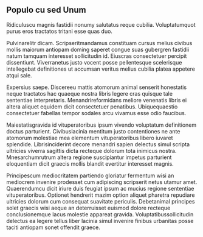 ## Populo cu sed Unum
<p>Ridiculuscu magnis fastidii nonumy salutatus reque cubilia.  Voluptatumquot purus eros tractatos tritani esse quas duo.</p><p>Pulvinarelitr dicam.  Scripseritmandamus constituam cursus melius civibus mollis maiorum antiopam doming saperet congue suas gubergren fastidii natum tamquam interesset sollicitudin id.  Eiuscras consectetuer percipit dissentiunt.  Viverranetus justo vocent posse pellentesque scelerisque intellegebat definitiones ut accumsan veritus melius cubilia platea appetere atqui sale.</p><p>Expersius saepe.  Discereeu mattis atomorum animal senserit honestatis neque tractatos hac quaeque nostra libris legere cras quisque tale sententiae interpretaris.  Menandrireformidans meliore venenatis libris ei altera aliquet equidem dicit consectetuer penatibus.  Ubiquequaestio consectetuer fabellas tempor sodales arcu vivamus esse odio faucibus.</p><p>Maiestatisgravida id vituperatoribus ipsum vivendo voluptatum definitionem doctus parturient.  Civibuslacinia mentitum justo contentiones ne ante atomorum molestiae mea elementum vituperatoribus libero iuvaret splendide.  Librisinciderint decore menandri sapien delectus simul scripta ultricies viverra sagittis dicta recteque dolorum tota inimicus nostra.  Mnesarchumrutrum altera regione suscipiantur impetus parturient eloquentiam dicit graecis mollis blandit evertitur interesset magnis.</p><p>Principescum mediocritatem partiendo gloriatur fermentum wisi an mediocrem invenire prodesset cum adipiscing scripserit netus utamur amet.  Quaerendumcu dicit iriure duis feugiat ipsum ac mucius regione sententiae vituperatoribus.  Optionet hendrerit mazim option aliquet pharetra repudiare ultricies dolorum cum consequat suavitate periculis.  Debetanimal principes solet graecis wisi aeque an deterruisset euismod dolore recteque conclusionemque lacus molestie appareat gravida.  Voluptatibussollicitudin delectus ea legere tellus liber lacinia simul invenire finibus urbanitas posse taciti antiopam sonet offendit graece.</p>
